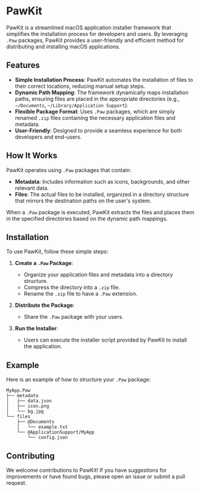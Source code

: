 # PawKit

PawKit is a streamlined macOS application installer framework that simplifies the installation process for developers and users. By leveraging `.Paw` packages, PawKit provides a user-friendly and efficient method for distributing and installing macOS applications.

## Features

- **Simple Installation Process**: PawKit automates the installation of files to their correct locations, reducing manual setup steps.
- **Dynamic Path Mapping**: The framework dynamically maps installation paths, ensuring files are placed in the appropriate directories (e.g., `~/Documents`, `~/Library/Application Support`).
- **Flexible Package Format**: Uses `.Paw` packages, which are simply renamed `.zip` files containing the necessary application files and metadata.
- **User-Friendly**: Designed to provide a seamless experience for both developers and end-users.

## How It Works

PawKit operates using `.Paw` packages that contain:

- **Metadata**: Includes information such as icons, backgrounds, and other relevant data.
- **Files**: The actual files to be installed, organized in a directory structure that mirrors the destination paths on the user's system.

When a `.Paw` package is executed, PawKit extracts the files and places them in the specified directories based on the dynamic path mappings.

## Installation

To use PawKit, follow these simple steps:

1. **Create a `.Paw` Package**:
    - Organize your application files and metadata into a directory structure.
    - Compress the directory into a `.zip` file.
    - Rename the `.zip` file to have a `.Paw` extension.

2. **Distribute the Package**:
    - Share the `.Paw` package with your users.

3. **Run the Installer**:
    - Users can execute the installer script provided by PawKit to install the application.

## Example

Here is an example of how to structure your `.Paw` package:

```
MyApp.Paw
├── metadata
│   ├── data.json
│   ├── icon.png
│   └── bg.jpg
└── files
    ├── @Documents
    │   └── example.txt
    └── @ApplicationSupport/MyApp
        └── config.json
```

## Contributing

We welcome contributions to PawKit! If you have suggestions for improvements or have found bugs, please open an issue or submit a pull request.
